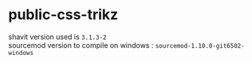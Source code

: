 # public-css-trikz

shavit version used is `3.1.3-2`  
sourcemod version to compile on windows : `sourcemod-1.10.0-git6502-windows`
